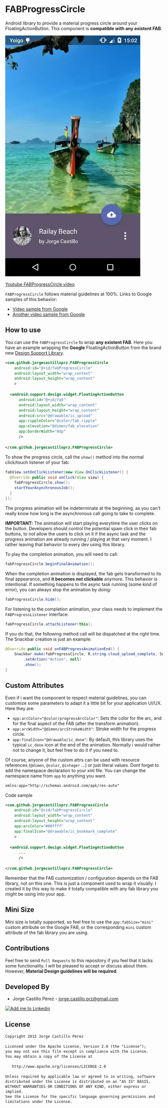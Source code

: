 FABProgressCircle
=================
Android library to provide a material progress circle around your FloatingActionButton. This component is **compatible with any existent FAB**.

![Demo Screenshot][1]

[Youtube FABProgressCircle video](http://www.youtube.com/watch?v=sP-Ng7e8k6g)
 
`FABProgressCircle` follows material guidelines at 100%. Links to Google samples of this behavior:

* [Video sample from Google][material-sample-1]
* [Another video sample from Google][material-sample-2]

How to use
----------
You can use the `FABProgressCircle` to wrap **any existent FAB**. Here you have an example wrapping the **Google** FloatingActionButton from the brand
new [Design Support Library][google-design-support].
```xml
<com.github.jorgecastilloprz.FABProgressCircle
    android:id="@+id/fabProgressCircle"
    android:layout_width="wrap_content"
    android:layout_height="wrap_content"
    >

  <android.support.design.widget.FloatingActionButton
      android:id="@+id/fab"
      android:layout_width="wrap_content"
      android:layout_height="wrap_content"
      android:src="@drawable/ic_upload"
      app:rippleColor="@color/fab_ripple"
      app:elevation="@dimen/fab_elevation"
      app:borderWidth="0dp"
      />

</com.github.jorgecastilloprz.FABProgressCircle>
```
To show the progress circle, call the `show()` method into the normal click/touch listener of your fab:
```java
fabView.setOnClickListener(new View.OnClickListener() {
  @Override public void onClick(View view) {
    fabProgressCircle.show();
    startYourAsynchronousJob();
  }
});
```
The progress animation will be indeterminate at the beginning, as you can't really know how long is the asynchronous call going to take to complete.

**IMPORTANT:** The animation will start playing everytime the user clicks on the button. Developers should control the potential spam click in their fab buttons,
to not allow the users to click on it if the async task and the progress animation are already running / playing at that very moment. I rather leaving that behavior
to every dev using this library.

To play the completion animation, you will need to call:
```java
fabProgressCircle.beginFinalAnimation();
```
When the completion animation is displayed, the fab gets transformed to its final appearance, and **it becomes not clickable** anymore. This behavior is intentional.
If something happens to the async task running (some kind of error), you can always stop the animation by doing:
```java
fabProgressCircle.hide();
```
For listening to the completion animation, your class needs to implement the `FABProgressListener` interface:
```java
fabProgressCircle.attachListener(this);
```
If you do that, the following method call will be dispatched at the right time. The Snackbar creation is just an example:
```java
@Override public void onFABProgressAnimationEnd() {
    Snackbar.make(fabProgressCircle, R.string.cloud_upload_complete, Snackbar.LENGTH_LONG)
        .setAction("Action", null)
        .show();
}
```

Custom Attributes
-----------------
Even if i want the component to respect material guidelines, you can customize some parameters to adapt it a little bit for your application UI/UX.
Here they are:

* `app:arcColor="@color/progressArcColor"`: Sets the color for the arc, and for the final aspect of the FAB (after the transform animation).
* `app:arcWidth="@dimen/arcStrokeWidth"`: Stroke width for the progress circle.
* `app:finalIcon="@drawable/ic_done"`: By default, this library uses the typical `ic_done` icon at the end of the animation. Normally i would
rather not to change it, but feel free to do it if you need to.

Of course, anyone of the custom attrs can be used with resource references (`@dimen`, `@color`, `@integer` ...) or just literal values.
Dont forget to add the namespace declaration to your xml file. You can change the namespace name from `app` to anything you want.

```xml
xmlns:app="http://schemas.android.com/apk/res-auto"
```
Code sample
```xml
<com.github.jorgecastilloprz.FABProgressCircle
    android:id="@+id/fabProgressCircle"
    android:layout_width="wrap_content"
    android:layout_height="wrap_content"
    app:arcColor="#00ffff"
    app:finalIcon="@drawable/ic_bookmark_complete"
    >

  <android.support.design.widget.FloatingActionButton
      ...
      />

</com.github.jorgecastilloprz.FABProgressCircle>
```
Remember that the FAB customization / configuration depends on the FAB library, not on this one. This is just a component used to wrap it visually.
I created it by this way to make it totally compatible with any fab library you might be using into your app.

Mini Size
---------
Mini size is totally supported, so feel free to use the `app:fabSize="mini"` custom attribute on the Google FAB, or the corresponding `mini` custom
attribute of the fab library you are using.

Contributions
-------------
Feel free to send `Pull Requests` to this repository if you feel that it lacks some functionality. I will be pleased to accept or discuss about them.
However, **Material Design guidelines will be required**.

Developed By
------------
* Jorge Castillo Pérez - <jorge.castillo.prz@gmail.com>

<a href="https://www.linkedin.com/in/jorgecastilloprz">
  <img alt="Add me to Linkedin" src="https://github.com/JorgeCastilloPrz/EasyMVP/blob/master/art/linkedin.png" />
</a>

License
-------

    Copyright 2015 Jorge Castillo Pérez

    Licensed under the Apache License, Version 2.0 (the "License");
    you may not use this file except in compliance with the License.
    You may obtain a copy of the License at

       http://www.apache.org/licenses/LICENSE-2.0

    Unless required by applicable law or agreed to in writing, software
    distributed under the License is distributed on an "AS IS" BASIS,
    WITHOUT WARRANTIES OR CONDITIONS OF ANY KIND, either express or implied.
    See the License for the specific language governing permissions and
    limitations under the License.

[material-sample-1]: http://material-design.storage.googleapis.com/publish/material_v_4/material_ext_publish/0B0NGgBg38lWWbTlSaHdQZEMtalk/components-progressactivity-typesofindicators-061101_Circular_Aspirational_xhdpi_002.webm
[material-sample-2]: http://material-design.storage.googleapis.com/publish/material_v_4/material_ext_publish/0B6Okdz75tqQsa0QwVnd6NVlvWkk/components-progressactivity-typesofindicators-Circular_wFab_xhdpi_003.webm
[google-design-support]: http://developer.android.com/tools/support-library/features.html#design
[1]: ./art/fabprogresscircle.gif